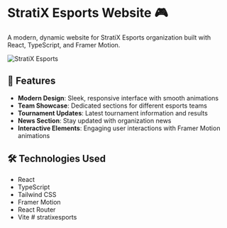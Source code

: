 # StratiX Esports Website 🎮

A modern, dynamic website for StratiX Esports organization built with React, TypeScript, and Framer Motion.

![StratiX Esports](./dist/assets/logo-DSRDisns.png)

## 🌟 Features

- **Modern Design**: Sleek, responsive interface with smooth animations
- **Team Showcase**: Dedicated sections for different esports teams
- **Tournament Updates**: Latest tournament information and results
- **News Section**: Stay updated with organization news
- **Interactive Elements**: Engaging user interactions with Framer Motion animations

## 🛠️ Technologies Used

- React
- TypeScript
- Tailwind CSS
- Framer Motion
- React Router
- Vite
#   s t r a t i x e s p o r t s  
 
